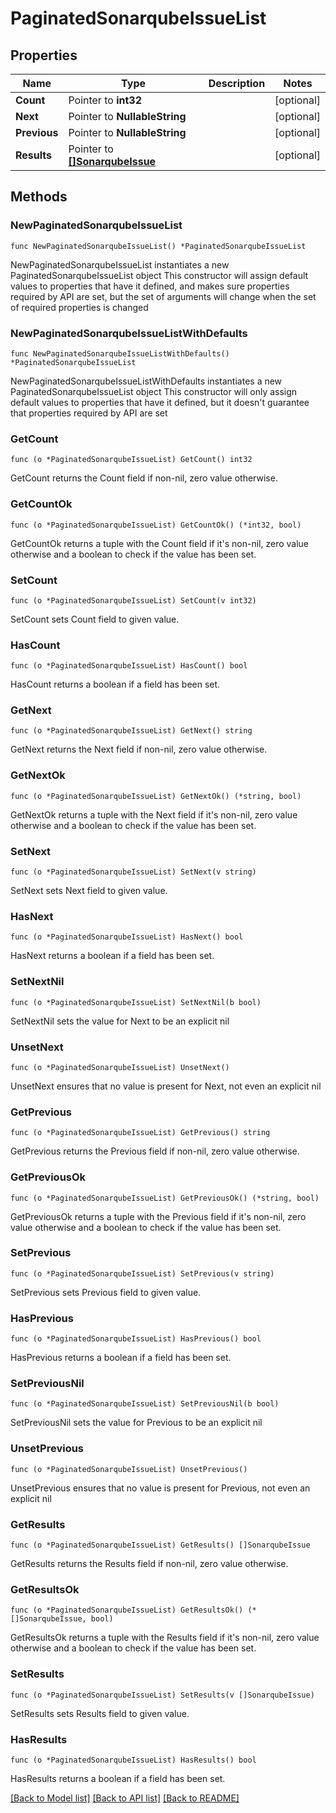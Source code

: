 # PaginatedSonarqubeIssueList

## Properties

Name | Type | Description | Notes
------------ | ------------- | ------------- | -------------
**Count** | Pointer to **int32** |  | [optional] 
**Next** | Pointer to **NullableString** |  | [optional] 
**Previous** | Pointer to **NullableString** |  | [optional] 
**Results** | Pointer to [**[]SonarqubeIssue**](SonarqubeIssue.md) |  | [optional] 

## Methods

### NewPaginatedSonarqubeIssueList

`func NewPaginatedSonarqubeIssueList() *PaginatedSonarqubeIssueList`

NewPaginatedSonarqubeIssueList instantiates a new PaginatedSonarqubeIssueList object
This constructor will assign default values to properties that have it defined,
and makes sure properties required by API are set, but the set of arguments
will change when the set of required properties is changed

### NewPaginatedSonarqubeIssueListWithDefaults

`func NewPaginatedSonarqubeIssueListWithDefaults() *PaginatedSonarqubeIssueList`

NewPaginatedSonarqubeIssueListWithDefaults instantiates a new PaginatedSonarqubeIssueList object
This constructor will only assign default values to properties that have it defined,
but it doesn't guarantee that properties required by API are set

### GetCount

`func (o *PaginatedSonarqubeIssueList) GetCount() int32`

GetCount returns the Count field if non-nil, zero value otherwise.

### GetCountOk

`func (o *PaginatedSonarqubeIssueList) GetCountOk() (*int32, bool)`

GetCountOk returns a tuple with the Count field if it's non-nil, zero value otherwise
and a boolean to check if the value has been set.

### SetCount

`func (o *PaginatedSonarqubeIssueList) SetCount(v int32)`

SetCount sets Count field to given value.

### HasCount

`func (o *PaginatedSonarqubeIssueList) HasCount() bool`

HasCount returns a boolean if a field has been set.

### GetNext

`func (o *PaginatedSonarqubeIssueList) GetNext() string`

GetNext returns the Next field if non-nil, zero value otherwise.

### GetNextOk

`func (o *PaginatedSonarqubeIssueList) GetNextOk() (*string, bool)`

GetNextOk returns a tuple with the Next field if it's non-nil, zero value otherwise
and a boolean to check if the value has been set.

### SetNext

`func (o *PaginatedSonarqubeIssueList) SetNext(v string)`

SetNext sets Next field to given value.

### HasNext

`func (o *PaginatedSonarqubeIssueList) HasNext() bool`

HasNext returns a boolean if a field has been set.

### SetNextNil

`func (o *PaginatedSonarqubeIssueList) SetNextNil(b bool)`

 SetNextNil sets the value for Next to be an explicit nil

### UnsetNext
`func (o *PaginatedSonarqubeIssueList) UnsetNext()`

UnsetNext ensures that no value is present for Next, not even an explicit nil
### GetPrevious

`func (o *PaginatedSonarqubeIssueList) GetPrevious() string`

GetPrevious returns the Previous field if non-nil, zero value otherwise.

### GetPreviousOk

`func (o *PaginatedSonarqubeIssueList) GetPreviousOk() (*string, bool)`

GetPreviousOk returns a tuple with the Previous field if it's non-nil, zero value otherwise
and a boolean to check if the value has been set.

### SetPrevious

`func (o *PaginatedSonarqubeIssueList) SetPrevious(v string)`

SetPrevious sets Previous field to given value.

### HasPrevious

`func (o *PaginatedSonarqubeIssueList) HasPrevious() bool`

HasPrevious returns a boolean if a field has been set.

### SetPreviousNil

`func (o *PaginatedSonarqubeIssueList) SetPreviousNil(b bool)`

 SetPreviousNil sets the value for Previous to be an explicit nil

### UnsetPrevious
`func (o *PaginatedSonarqubeIssueList) UnsetPrevious()`

UnsetPrevious ensures that no value is present for Previous, not even an explicit nil
### GetResults

`func (o *PaginatedSonarqubeIssueList) GetResults() []SonarqubeIssue`

GetResults returns the Results field if non-nil, zero value otherwise.

### GetResultsOk

`func (o *PaginatedSonarqubeIssueList) GetResultsOk() (*[]SonarqubeIssue, bool)`

GetResultsOk returns a tuple with the Results field if it's non-nil, zero value otherwise
and a boolean to check if the value has been set.

### SetResults

`func (o *PaginatedSonarqubeIssueList) SetResults(v []SonarqubeIssue)`

SetResults sets Results field to given value.

### HasResults

`func (o *PaginatedSonarqubeIssueList) HasResults() bool`

HasResults returns a boolean if a field has been set.


[[Back to Model list]](../README.md#documentation-for-models) [[Back to API list]](../README.md#documentation-for-api-endpoints) [[Back to README]](../README.md)


